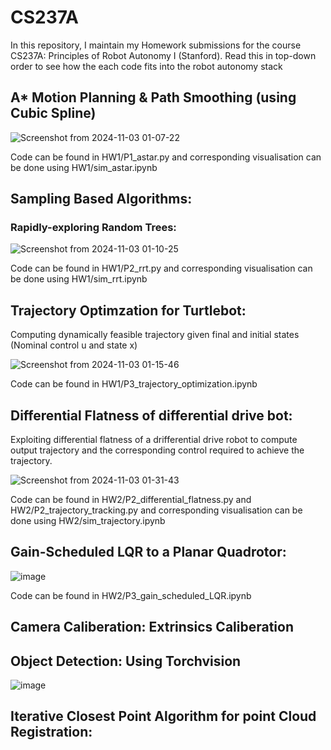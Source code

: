 # CS237A

In this repository, I maintain my Homework submissions for the course CS237A: Principles of Robot Autonomy I (Stanford). Read this in top-down order to see how the each code fits into the robot autonomy stack

## A* Motion Planning & Path Smoothing (using Cubic Spline)

![Screenshot from 2024-11-03 01-07-22](https://github.com/user-attachments/assets/27b082bb-68ec-4b11-b5e3-06c36926e411)

Code can be found in HW1/P1_astar.py and corresponding visualisation can be done using HW1/sim_astar.ipynb

## Sampling Based Algorithms: 
### Rapidly-exploring Random Trees:

![Screenshot from 2024-11-03 01-10-25](https://github.com/user-attachments/assets/41be230e-65c7-44bc-8522-8b9b4714669f)

Code can be found in HW1/P2_rrt.py and corresponding visualisation can be done using HW1/sim_rrt.ipynb

## Trajectory Optimzation for Turtlebot:

Computing dynamically feasible trajectory given final and initial states (Nominal control u and state x)

![Screenshot from 2024-11-03 01-15-46](https://github.com/user-attachments/assets/1e413171-3d7a-4771-8985-bf1272b3b049)

Code can be found in HW1/P3_trajectory_optimization.ipynb


## Differential Flatness of differential drive bot:

Exploiting differential flatness of a drifferential drive robot to compute output trajectory and the corresponding control required to achieve the trajectory.

![Screenshot from 2024-11-03 01-31-43](https://github.com/user-attachments/assets/d3002719-e643-4612-8204-8a64777f8d30)

Code can be found in HW2/P2_differential_flatness.py and HW2/P2_trajectory_tracking.py and corresponding visualisation can be done using HW2/sim_trajectory.ipynb

## Gain-Scheduled LQR to a Planar Quadrotor:

![image](https://github.com/user-attachments/assets/8a1d10dc-5593-4613-99f6-86a1da84113d)

Code can be found in HW2/P3_gain_scheduled_LQR.ipynb

## Camera Caliberation: Extrinsics Caliberation

## Object Detection: Using Torchvision

![image](https://github.com/user-attachments/assets/ef677154-aa89-48c5-856a-d013eee6bba5)

## Iterative Closest Point Algorithm for point Cloud Registration:
